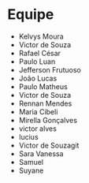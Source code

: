 # Equipe

- Kelvys Moura
- Victor de Souza
- Rafael César
- Paulo Luan
- Jefferson Frutuoso
- João Lucas
- Paulo Matheus 
- Victor de Souza
- Rennan Mendes
- Maria Cibeli
- Mirella Gonçalves
- victor alves
- lucius
- Victor de Souzagit 
- Sara Vanessa
- Samuel
- Suyane